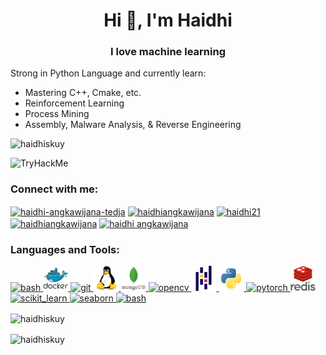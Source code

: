 <h1 align="center">Hi 👋, I'm Haidhi</h1>
<h3 align="center">I love machine learning</h3>

Strong in Python Language and currently learn:
- Mastering C++, Cmake, etc.
- Reinforcement Learning
- Process Mining
- Assembly, Malware Analysis, & Reverse Engineering

<p align="left"> <img src="https://komarev.com/ghpvc/?username=haidhiskuy&label=Profile%20views&color=0e75b6&style=flat" alt="haidhiskuy" /> </p>
<img src="https://tryhackme-badges.s3.amazonaws.com/MangTamvan.png" alt="TryHackMe">
<h3 align="left">Connect with me:</h3>
<p align="left">
<a href="https://linkedin.com/in/haidhi-angkawijana-tedja" target="blank"><img align="center" src="https://raw.githubusercontent.com/rahuldkjain/github-profile-readme-generator/master/src/images/icons/Social/linked-in-alt.svg" alt="haidhi-angkawijana-tedja" height="30" width="40" /></a>
<a href="https://kaggle.com/haidhiangkawijana" target="blank"><img align="center" src="https://raw.githubusercontent.com/rahuldkjain/github-profile-readme-generator/master/src/images/icons/Social/kaggle.svg" alt="haidhiangkawijana" height="30" width="40" /></a>
<a href="https://instagram.com/haidhi21" target="blank"><img align="center" src="https://raw.githubusercontent.com/rahuldkjain/github-profile-readme-generator/master/src/images/icons/Social/instagram.svg" alt="haidhi21" height="30" width="40" /></a>
<a href="https://medium.com/@haidhiangkawijana" target="blank"><img align="center" src="https://raw.githubusercontent.com/rahuldkjain/github-profile-readme-generator/master/src/images/icons/Social/medium.svg" alt="haidhiangkawijana" height="30" width="40" /></a>
<a href="https://www.youtube.com/@haidhiangkawijana7553" target="blank"><img align="center" src="https://raw.githubusercontent.com/rahuldkjain/github-profile-readme-generator/master/src/images/icons/Social/youtube.svg" alt="haidhi angkawijana" height="30" width="40" /></a>
</p>

<h3 align="left">Languages and Tools:</h3>
<p align="left"> <a href="https://www.gnu.org/software/bash/" target="_blank" rel="noreferrer"> <img src="https://www.vectorlogo.zone/logos/gnu_bash/gnu_bash-icon.svg" alt="bash" width="40" height="40"/> </a> <a href="https://www.docker.com/" target="_blank" rel="noreferrer"> <img src="https://raw.githubusercontent.com/devicons/devicon/master/icons/docker/docker-original-wordmark.svg" alt="docker" width="40" height="40"/> </a> <a href="https://git-scm.com/" target="_blank" rel="noreferrer"> <img src="https://www.vectorlogo.zone/logos/git-scm/git-scm-icon.svg" alt="git" width="40" height="40"/> </a> <a href="https://www.linux.org/" target="_blank" rel="noreferrer"> <img src="https://raw.githubusercontent.com/devicons/devicon/master/icons/linux/linux-original.svg" alt="linux" width="40" height="40"/> </a> <a href="https://www.mongodb.com/" target="_blank" rel="noreferrer"> <img src="https://raw.githubusercontent.com/devicons/devicon/master/icons/mongodb/mongodb-original-wordmark.svg" alt="mongodb" width="40" height="40"/> </a> <a href="https://opencv.org/" target="_blank" rel="noreferrer"> <img src="https://www.vectorlogo.zone/logos/opencv/opencv-icon.svg" alt="opencv" width="40" height="40"/> </a> <a href="https://pandas.pydata.org/" target="_blank" rel="noreferrer"> <img src="https://raw.githubusercontent.com/devicons/devicon/2ae2a900d2f041da66e950e4d48052658d850630/icons/pandas/pandas-original.svg" alt="pandas" width="40" height="40"/> </a> <a href="https://www.python.org" target="_blank" rel="noreferrer"> <img src="https://raw.githubusercontent.com/devicons/devicon/master/icons/python/python-original.svg" alt="python" width="40" height="40"/> </a> <a href="https://pytorch.org/" target="_blank" rel="noreferrer"> <img src="https://www.vectorlogo.zone/logos/pytorch/pytorch-icon.svg" alt="pytorch" width="40" height="40"/> </a> <a href="https://redis.io" target="_blank" rel="noreferrer"> <img src="https://raw.githubusercontent.com/devicons/devicon/master/icons/redis/redis-original-wordmark.svg" alt="redis" width="40" height="40"/> </a> <a href="https://scikit-learn.org/" target="_blank" rel="noreferrer"> <img src="https://upload.wikimedia.org/wikipedia/commons/0/05/Scikit_learn_logo_small.svg" alt="scikit_learn" width="40" height="40"/> </a> <a href="https://seaborn.pydata.org/" target="_blank" rel="noreferrer"> <img src="https://seaborn.pydata.org/_images/logo-mark-lightbg.svg" alt="seaborn" width="40" height="40"/> </a> 
<a href="https://fastapi.tiangolo.com/" target="_blank" rel="noreferrer"> <img src="https://th.bing.com/th/id/OIP.BRGj6kGyDLxKr33lVKkUYgHaHa?rs=1&pid=ImgDetMain" alt="bash" width="40" height="40"/> </a>
</p>
<p><img align="center" src="https://github-readme-stats.vercel.app/api/top-langs?username=haidhiskuy&show_icons=true&locale=en&layout=compact" alt="haidhiskuy" /></p>

<p><img align="center" src="https://github-readme-streak-stats.herokuapp.com/?user=haidhiskuy&" alt="haidhiskuy" /></p>

